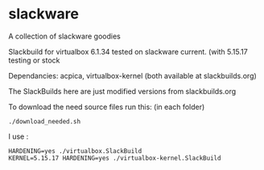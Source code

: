 # slackware
A collection of slackware goodies

Slackbuild for virtualbox 6.1.34
tested on slackware current. (with 5.15.17 testing or stock



Dependancies:  acpica, virtualbox-kernel
(both available at slackbuilds.org)
 

The SlackBuilds here are just modified versions from slackbuilds.org

To download the need source files run this: (in each folder)

```
./download_needed.sh
```

I use :
```
HARDENING=yes ./virtualbox.SlackBuild
KERNEL=5.15.17 HARDENING=yes ./virtualbox-kernel.SlackBuild
```
